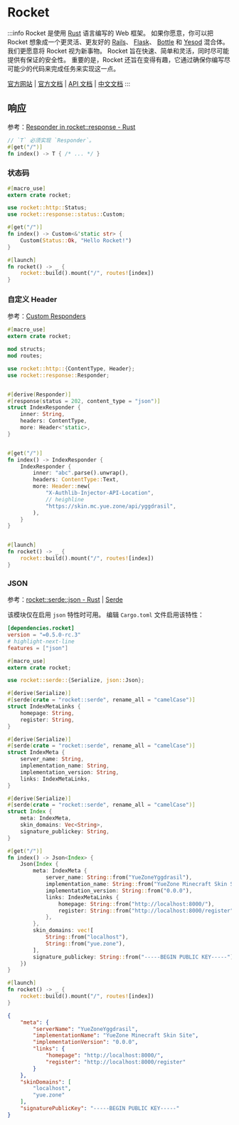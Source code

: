 # Rocket

:::info
Rocket 是使用 [Rust] 语言编写的 Web 框架。
如果你愿意，你可以把 Rocket 想象成一个更灵活、更友好的
[Rails](https://rubyonrails.org/)、
[Flask](/docs/开发/框架/Flask/)、
[Bottle](https://bottlepy.org/docs/dev/index.html) 和
[Yesod](https://www.yesodweb.com/) 混合体。
我们更愿意将 Rocket 视为新事物。
Rocket 旨在快速、简单和灵活，同时尽可能提供有保证的安全性。
重要的是，Rocket 还旨在变得有趣，它通过确保你编写尽可能少的代码来完成任务来实现这一点。

[官方网站](https://rocket.rs/)
| [官方文档](https://rocket.rs/v0.5-rc/guide/getting-started/#getting-started)
| [API 文档](https://api.rocket.rs/v0.5-rc/rocket/)
| [中文文档](https://villezuo.gitee.io/rocketdoc/)
:::

## 响应

参考：[Responder in rocket::response - Rust](https://api.rocket.rs/v0.5-rc/rocket/response/trait.Responder.html)

```rust
// `T` 必须实现 `Responder`。
#[get("/")]
fn index() -> T { /* ... */ }
```

### 状态码

```rust title="src/main.rs"
#[macro_use]
extern crate rocket;

use rocket::http::Status;
use rocket::response::status::Custom;

#[get("/")]
fn index() -> Custom<&'static str> {
    Custom(Status::Ok, "Hello Rocket!")
}

#[launch]
fn rocket() -> _ {
    rocket::build().mount("/", routes![index])
}
```

### 自定义 Header

参考：[Custom Responders](https://rocket.rs/v0.5-rc/guide/responses/#custom-responders)

```rust title="src/main.rs"
#[macro_use]
extern crate rocket;

mod structs;
mod routes;

use rocket::http::{ContentType, Header};
use rocket::response::Responder;


#[derive(Responder)]
#[response(status = 202, content_type = "json")]
struct IndexResponder {
    inner: String,
    headers: ContentType,
    more: Header<'static>,
}


#[get("/")]
fn index() -> IndexResponder {
    IndexResponder {
        inner: "abc".parse().unwrap(),
        headers: ContentType::Text,
        more: Header::new(
            "X-Authlib-Injector-API-Location", 
            // heighline
            "https://skin.mc.yue.zone/api/yggdrasil",
        ),
    }
}


#[launch]
fn rocket() -> _ {
    rocket::build().mount("/", routes![index])
}
```

### JSON

参考：[rocket::serde::json - Rust](https://docs.rs/rocket/0.5.0-rc.1/rocket/serde/json/index.html)
| [Serde](https://serde.rs/)

该模块仅在启用 `json` 特性时可用。
编辑 `Cargo.toml` 文件启用该特性：

```toml title="Cargo.toml"
[dependencies.rocket]
version = "=0.5.0-rc.3"
# highlight-next-line
features = ["json"]
```

```rust title="src/main.rs"
#[macro_use]
extern crate rocket;

use rocket::serde::{Serialize, json::Json};

#[derive(Serialize)]
#[serde(crate = "rocket::serde", rename_all = "camelCase")]
struct IndexMetaLinks {
    homepage: String,
    register: String,
}

#[derive(Serialize)]
#[serde(crate = "rocket::serde", rename_all = "camelCase")]
struct IndexMeta {
    server_name: String,
    implementation_name: String,
    implementation_version: String,
    links: IndexMetaLinks,
}

#[derive(Serialize)]
#[serde(crate = "rocket::serde", rename_all = "camelCase")]
struct Index {
    meta: IndexMeta,
    skin_domains: Vec<String>,
    signature_publickey: String,
}

#[get("/")]
fn index() -> Json<Index> {
    Json(Index {
        meta: IndexMeta {
            server_name: String::from("YueZoneYggdrasil"),
            implementation_name: String::from("YueZone Minecraft Skin Site"),
            implementation_version: String::from("0.0.0"),
            links: IndexMetaLinks {
                homepage: String::from("http://localhost:8000/"),
                register: String::from("http://localhost:8000/register"),
            },
        },
        skin_domains: vec![
            String::from("localhost"),
            String::from("yue.zone"),
        ],
        signature_publickey: String::from("-----BEGIN PUBLIC KEY-----"),
    })
}

#[launch]
fn rocket() -> _ {
    rocket::build().mount("/", routes![index])
}
```

```json title="HTTP GET /"
{
    "meta": {
        "serverName": "YueZoneYggdrasil",
        "implementationName": "YueZone Minecraft Skin Site",
        "implementationVersion": "0.0.0",
        "links": {
            "homepage": "http://localhost:8000/",
            "register": "http://localhost:8000/register"
        }
    },
    "skinDomains": [
        "localhost",
        "yue.zone"
    ],
    "signaturePublicKey": "-----BEGIN PUBLIC KEY-----"
}
```


[Rust]: ../../00-语言/Rust/README.md
